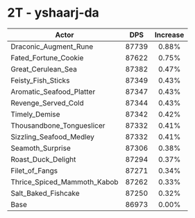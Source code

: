 # 2T - yshaarj-da
| Actor | DPS | Increase |
|---|:---:|:---:|
|Draconic_Augment_Rune|87739|0.88%|
|Fated_Fortune_Cookie|87622|0.75%|
|Great_Cerulean_Sea|87382|0.47%|
|Feisty_Fish_Sticks|87349|0.43%|
|Aromatic_Seafood_Platter|87347|0.43%|
|Revenge_Served_Cold|87344|0.43%|
|Timely_Demise|87342|0.42%|
|Thousandbone_Tongueslicer|87332|0.41%|
|Sizzling_Seafood_Medley|87332|0.41%|
|Seamoth_Surprise|87306|0.38%|
|Roast_Duck_Delight|87294|0.37%|
|Filet_of_Fangs|87271|0.34%|
|Thrice_Spiced_Mammoth_Kabob|87262|0.33%|
|Salt_Baked_Fishcake|87250|0.32%|
|Base|86973|0.00%|
